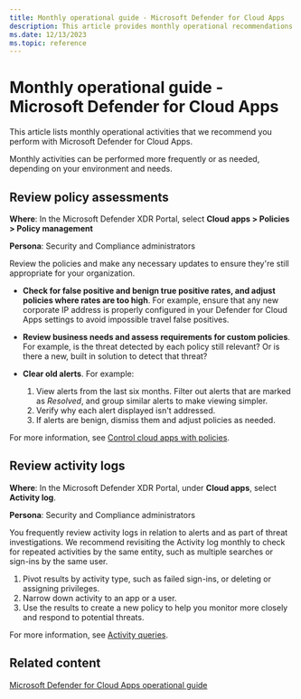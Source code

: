 ```yaml
---
title: Monthly operational guide - Microsoft Defender for Cloud Apps
description: This article provides monthly operational recommendations to help security operations teams to plan and run security activities.
ms.date: 12/13/2023
ms.topic: reference
---
```


# Monthly operational guide - Microsoft Defender for Cloud Apps

This article lists monthly operational activities that we recommend you perform with Microsoft Defender for Cloud Apps.

Monthly activities can be performed more frequently or as needed, depending on your environment and needs.

## Review policy assessments

**Where**: In the Microsoft Defender XDR Portal, select **Cloud apps > Policies > Policy management**

**Persona**: Security and Compliance administrators

Review the policies and make any necessary updates to ensure they're still appropriate for your organization.

- **Check for false positive and benign true positive rates, and adjust policies where rates are too high**. For example, ensure that any new corporate IP address is properly configured in your Defender for Cloud Apps settings to avoid impossible travel false positives.

- **Review business needs and assess requirements for custom policies**. For example, is the threat detected by each policy still relevant? Or is there a new, built in solution to detect that threat?

- **Clear old alerts**. For example:

    1. View alerts from the last six months. Filter out alerts that are marked as *Resolved*, and group similar alerts to make viewing simpler.
    1. Verify why each alert displayed isn't addressed.
    1. If alerts are benign, dismiss them and adjust policies as needed.

For more information, see [Control cloud apps with policies](../control-cloud-apps-with-policies.md).

## Review activity logs

**Where**: In the Microsoft Defender XDR Portal, under **Cloud apps**, select **Activity log**.

**Persona**: Security and Compliance administrators

You frequently review activity logs in relation to alerts and as part of threat investigations. We recommend revisiting the Activity log monthly to check for repeated activities by the same entity, such as multiple searches or sign-ins by the same user.

1. Pivot results by activity type, such as failed sign-ins, or deleting or assigning privileges.
1. Narrow down activity to an app or a user.
1. Use the results to create a new policy to help you monitor more closely and respond to potential threats.

For more information, see [Activity queries](../activity-filters-queries.md#activity-queries).

## Related content

[Microsoft Defender for Cloud Apps operational guide](ops-guide.md)
